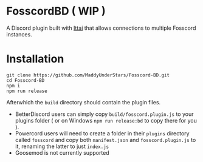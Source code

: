 # FosscordBD ( WIP )
A Discord plugin built with [Ittai](https://git.catvibers.me/Ittai/ittai) that allows connections to multiple Fosscord instances.

# Installation
```
git clone https://github.com/MaddyUnderStars/Fosscord-BD.git
cd Fosscord-BD
npm i
npm run release
```

Afterwhich the `build` directory should contain the plugin files.
* BetterDiscord users can simply copy `build/fosscord.plugin.js` to your plugins folder ( or on Windows `npm run release:bd` to copy there for you ).
* Powercord users will need to create a folder in their `plugins` directory called `fosscord` and copy both `manifest.json` and `fosscord.plugin.js` to it, renaming the latter to just `index.js`
* Goosemod is not currently supported